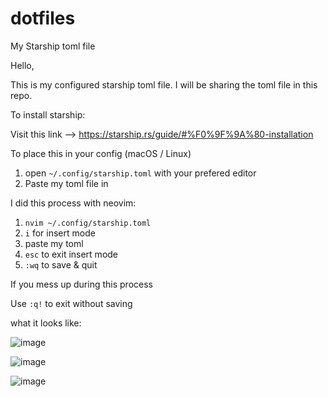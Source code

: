 # dotfiles
My Starship toml file


Hello, 

This is my configured starship toml file. I will be sharing the toml file in this repo. 

To install starship:

Visit this link --> https://starship.rs/guide/#%F0%9F%9A%80-installation

To place this in your config (macOS / Linux) 

1. open `~/.config/starship.toml` with your prefered editor 
2. Paste my toml file in 

I did this process with neovim:

1. `nvim ~/.config/starship.toml` 
2. `i` for insert mode 
3. paste my toml 
4. `esc` to exit insert mode 
5. `:wq` to save & quit 

If you mess up during this process 

Use `:q!` to exit without saving 


what it looks like:

![image](https://user-images.githubusercontent.com/122121292/235579661-8306519c-38d0-4dd0-88a7-39ce905d1577.png)


![image](https://user-images.githubusercontent.com/122121292/235579715-ac154946-e48b-4b9d-b831-2f83cb3717f3.png)

![image](https://user-images.githubusercontent.com/122121292/235579819-899c0445-5dbe-4dc7-a78f-02b091e160fa.png)
